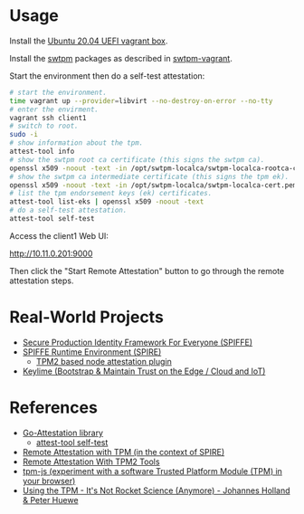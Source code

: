 # Usage

Install the [Ubuntu 20.04 UEFI vagrant box](https://github.com/rgl/ubuntu-vagrant).

Install the [swtpm](https://github.com/stefanberger/swtpm) packages as described in [swtpm-vagrant](https://github.com/rgl/swtpm-vagrant).

Start the environment then do a self-test attestation:

```bash
# start the environment.
time vagrant up --provider=libvirt --no-destroy-on-error --no-tty
# enter the envirment.
vagrant ssh client1
# switch to root.
sudo -i
# show information about the tpm.
attest-tool info
# show the swtpm root ca certificate (this signs the swtpm ca).
openssl x509 -noout -text -in /opt/swtpm-localca/swtpm-localca-rootca-cert.pem
# show the swtpm ca intermediate certificate (this signs the tpm ek).
openssl x509 -noout -text -in /opt/swtpm-localca/swtpm-localca-cert.pem
# list the tpm endorsement keys (ek) certificates.
attest-tool list-eks | openssl x509 -noout -text
# do a self-test attestation.
attest-tool self-test
```

Access the client1 Web UI:

  http://10.11.0.201:9000

Then click the "Start Remote Attestation" button to go through the remote attestation steps.

# Real-World Projects

* [Secure Production Identity Framework For Everyone (SPIFFE)](https://github.com/spiffe/spiffe)
* [SPIFFE Runtime Environment (SPIRE)](https://github.com/spiffe/spire)
  * [TPM2 based node attestation plugin](https://github.com/bloomberg/spire-tpm-plugin)
* [Keylime (Bootstrap & Maintain Trust on the Edge / Cloud and IoT)](https://keylime.dev/)

# References

* [Go-Attestation library](https://github.com/google/go-attestation)
  * [attest-tool self-test](https://github.com/google/go-attestation/blob/v0.4.3/attest/attest-tool/attest-tool.go#L119-L132)
* [Remote Attestation with TPM (in the context of SPIRE)](https://github.com/bloomberg/spire-tpm-plugin/blob/master/TPM.md)
* [Remote Attestation With TPM2 Tools](https://tpm2-software.github.io/2020/06/12/Remote-Attestation-With-tpm2-tools.html)
* [tpm-js (experiment with a software Trusted Platform Module (TPM) in your browser)](https://google.github.io/tpm-js/)
* [Using the TPM - It's Not Rocket Science (Anymore) - Johannes Holland & Peter Huewe](https://www.youtube.com/watch?v=XwaSyHJIos8)
